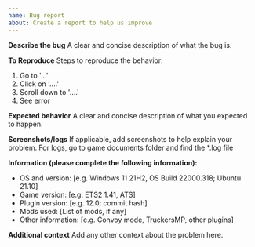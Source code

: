 ```yaml
---
name: Bug report
about: Create a report to help us improve
---
```


**Describe the bug**
A clear and concise description of what the bug is.

**To Reproduce**
Steps to reproduce the behavior:
1. Go to '...'
2. Click on '....'
3. Scroll down to '....'
4. See error

**Expected behavior**
A clear and concise description of what you expected to happen.

**Screenshots/logs**
If applicable, add screenshots to help explain your problem.
For logs, go to game documents folder and find the *.log file

**Information (please complete the following information):**
 - OS and version: [e.g. Windows 11 21H2, OS Build 22000.318; Ubuntu 21.10]
 - Game version: [e.g. ETS2 1.41, ATS]
 - Plugin version: [e.g. 12.0; commit hash]
 - Mods used: [List of mods, if any]
 - Other information: [e.g. Convoy mode, TruckersMP, other plugins]

**Additional context**
Add any other context about the problem here.
